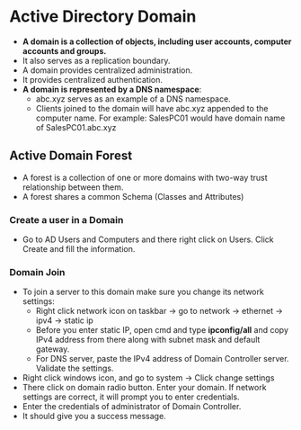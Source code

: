 # Active Directory Domain
- **A domain is a collection of objects, including user accounts, computer accounts and groups.**
- It also serves as a replication boundary.
- A domain provides centralized administration.
- It provides centralized authentication.
- **A domain is represented by a DNS namespace**:
  -  abc.xyz serves as an example of a DNS namespace.
  -  Clients joined to the domain will have abc.xyz appended to the computer name. For example: SalesPC01 would have domain name of SalesPC01.abc.xyz
    
## Active Domain Forest
- A forest is a collection of one or more domains with two-way trust relationship between them.
- A forest shares a common Schema (Classes and Attributes)

### Create a user in a Domain
- Go to AD Users and Computers and there right click on Users. Click Create and fill the information.

### Domain Join
- To join a server to this domain make sure you change its network settings:
  - Right click network icon on taskbar -> go to network -> ethernet -> ipv4 -> static ip
  - Before you enter static IP, open cmd and type **ipconfig/all** and copy IPv4 address from there along with subnet mask and default gateway.
  - For DNS server, paste the IPv4 address of Domain Controller server. Validate the settings.
- Right click windows icon, and go to system -> Click change settings
- There click on domain radio button. Enter your domain. If network settings are correct, it will prompt you to enter credentials.
- Enter the credentials of administrator of Domain Controller.
- It should give you a success message.
